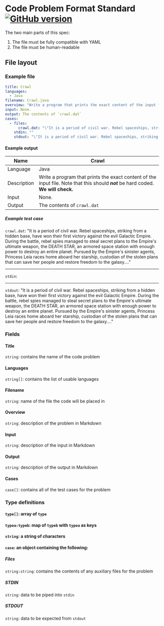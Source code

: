 # Code Problem Format Standard [![GitHub version](https://badge.fury.io/gh/zebMcCorkle%2Fcode-problem-format.svg)](https://badge.fury.io/gh/zebMcCorkle%2Fcode-problem-format)

The two main parts of this spec:

 1. The file must be fully compatible with YAML
 2. The file must be human-readable

## File layout

### Example file

```YAML
title: Crawl
languages:
  - Java
filename: Crawl.java
overview: "Write a program that prints the exact content of the input file. Note that this should ***not*** be hard coded. **We will check.**"
input: None.
output: The contents of `crawl.dat`
cases:
  - files:
      crawl.dat: "\"It is a period of civil war. Rebel spaceships, striking from a hidden base, have won their first victory against the evil Galactic Empire. During the battle, rebel spies managed to steal secret plans to the Empire's ultimate weapon, the DEATH STAR, an armored space station with enough power to destroy an entire planet. Pursued by the Empire's sinister agents, Princess Leia races home aboard her starship, custodian of the stolen plans that can save her people and restore freedom to the galaxy....\""
    stdin: ""
    stdout: "\"It is a period of civil war. Rebel spaceships, striking from a hidden base, have won their first victory against the evil Galactic Empire. During the battle, rebel spies managed to steal secret plans to the Empire's ultimate weapon, the DEATH STAR, an armored space station with enough power to destroy an entire planet. Pursued by the Empire's sinister agents, Princess Leia races home aboard her starship, custodian of the stolen plans that can save her people and restore freedom to the galaxy....\""
```

#### Example output

| Name        | Crawl                                                                                                                              |
|-------------|------------------------------------------------------------------------------------------------------------------------------------|
| Language    | Java                                                                                                                               |
| Description | Write a program that prints the exact content of the input file. Note that this should ***not*** be hard coded. **We will check.** |
| Input       | None.                                                                                                                              |
| Output      | The contents of `crawl.dat`                                                                                                        |                                                                                                     

##### Example test case

`crawl.dat`: "It is a period of civil war. Rebel spaceships, striking from a hidden base, have won their first victory against the evil Galactic Empire. During the battle, rebel spies managed to steal secret plans to the Empire's ultimate weapon, the DEATH STAR, an armored space station with enough power to destroy an entire planet. Pursued by the Empire's sinister agents, Princess Leia races home aboard her starship, custodian of the stolen plans that can save her people and restore freedom to the galaxy...."

---

`stdin`:

---

`stdout`: "It is a period of civil war. Rebel spaceships, striking from a hidden base, have won their first victory against the evil Galactic Empire. During the battle, rebel spies managed to steal secret plans to the Empire's ultimate weapon, the DEATH STAR, an armored space station with enough power to destroy an entire planet. Pursued by the Empire's sinister agents, Princess Leia races home aboard her starship, custodian of the stolen plans that can save her people and restore freedom to the galaxy...."

### Fields

#### Title

`string`: contains the name of the code problem

#### Languages

`string[]`: contains the list of usable languages

#### Filename

`string`: name of the file the code will be placed in

#### Overview

`string`: description of the problem in Markdown

#### Input

`string`: description of the input in Markdown

#### Output

`string`: description of the output in Markdown

#### Cases

`case[]`: contains all of the test cases for the problem

### Type definitions

#### `type[]`: array of `type`

#### `typea:typeb`: map of `typeb` with `typea` as keys

#### `string`: a string of characters

#### `case`: an object containing the following:

##### Files

`string:string`: contains the contents of any auxiliary files for the problem

##### STDIN

`string`: data to be piped into `stdin`

##### STDOUT

`string`: data to be expected from `stdout`
